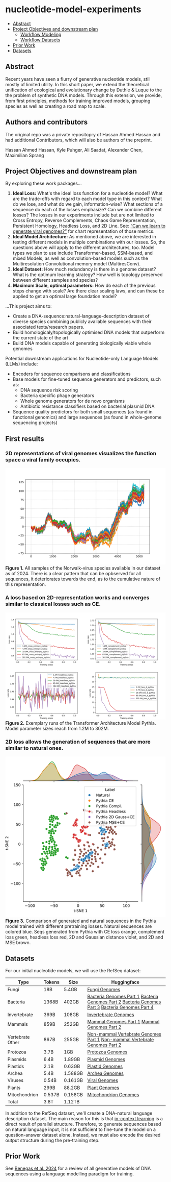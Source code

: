 # nucleotide-model-experiments <!-- omit in toc -->

- [Abstract](#abstract)
- [Project Objectives and downstream plan](#project-objectives-and-downstream-plan)
  - [Workflow Modeling](#workflow-modeling)
  - [Workflow Datasets](#workflow-datasets)
- [Prior Work](#prior-work)
- [Datasets](#datasets)

## Abstract

  Recent years have seen a flurry of generative nucleotide models, still mostly of limited utility. In this short paper, we extend the theoretical unification of ecological and evolutionary change by Duthie \& Luque to the the problem of synthetic DNA models. Through this extension, we provide, from first principles, methods for training improved models, grouping species as well as creating a road map to scale. 


## Authors and contributors
The original repo was a private repositopry of Hassan Ahmed Hassan and had additional Contributors, which will also be authors of the preprint. 

Hassan Ahmed Hassan, Kyle Puhger, Ali Saadat, Alexander Chen, Maximilian Sprang


## Project Objectives and downstream plan

By exploring these work packages... 
1. **Ideal Loss:** What's the ideal loss function for a nucleotide model? What are the trade-offs with regard to each model type in this context? What do we lose, and what do we gain, information-wise? What sections of a sequence do each of the losses emphasize? Can we combine different losses? The losses in our experiments include but are not limited to Cross Entropy, Reverse Complements, Chaos Game Representation, Persistent Homology, Headless Loss, and 2D Line. See: [“Can we learn to generate viral genomes?”](https://huggingface.co/spaces/Hack90/virus_explorer)  for chart representation of those metrics.
2. **Ideal Model Architecture:** As mentioned above, we are interested in testing different models in multiple combinations with our losses. So, the questions above will apply to the different architectures, too. Model types we plan to use include Transformer-based, SSM-based, and mixed Models, as well as convolution-based models such as the Multiresolution Convolutional memory model (MultiresConv).
3. **Ideal Dataset:** How much redundancy is there in a genome dataset? What is the optimum learning strategy? How well is topology preserved between different samples and species?
4. **Maximum Scale, optimal parameters:** How do each of the previous steps change with scale? Are there clear scaling laws, and can these be applied to get an optimal large foundation model?

...This project aims to:

- Create a DNA-sequence:natural-language-description dataset of diverse species combining publicly available sequences with their associated texts/research papers.
- Build homologicaly/topologically optimised DNA models that outperform the current state of the art
- Build DNA models capable of generating biologically viable whole genomes

Potential downstream applications for Nucleotide-only Language Models (LLMs) include:

- Encoders for sequence comparisons and classifications
- Base models for fine-tuned sequence generators and predictors, such as:
  - DNA sequence risk scoring
  - Bacteria specific phage generators
  - Whole genome generators for de novo organisms
  - Antibiotic resistance classifiers based on bacterial plasmid DNA
- Sequence quality predictors for both small sequences (as found in functional genomics) and large sequences (as found in whole-genome sequencing projects)

## First results 

### 2D representations of viral genomes visualizes the function space a viral family occupies. 

![virus-family](images\Norwalk_virus_full_length.svg)
**Figure 1.** All samples of the Norwalk-virus species available in our dataset as of 2024. There is a clear pattern that can be opbserved for all sequences, it deteriorates towards the end, as to the cumulative nature of this representation. 

### A loss based on 2D-representation works and converges similar to classical losses such as CE. 

![pythia-panel](images\panel-plot0.01-pythia.png)
**Figure 2.** Exemplary runs of the Transformer Architecture Model Pythia. Model parameter sizes
reach from 1.2M to 302M.

### 2D loss allows the generation of sequences that are more similar to natural ones. 

![pythia-panel](images\pythia_loss_tsne.png)
**Figure 3.** Comparison of generated and natural sequences in the Pythia model trained with different
pretraining losses. Natural sequences are colored blue. Seqs generated from Pythia with CE loss
orange, complement loss green, headless loss red, 2D and Gaussian distance violet, and 2D and MSE
brown.

## Datasets

For our initial nucleotide models, we will use the RefSeq dataset:

| Type          | Tokens | Size | Huggingface                                                                                                               |
| ---------------- | ------ | ------- | ---------------------------------------------------------------------------------------------------------------------------- |
| Fungi         | 18B | 5.4GB   | [Fungi Genomes](https://huggingface.co/datasets/Hack90/ref_seq_fungi)              |
| Bacteria      | 1368B  | 402GB   |    [Bacteria Genomes Part 1](https://huggingface.co/datasets/Hack90/ref_seq_bacteria_part_1)  [Bacteria Genomes Part 2](https://huggingface.co/datasets/Hack90/ref_seq_bacteria_part_2) [Bacteria Genomes Part 3](https://huggingface.co/datasets/Hack90/ref_seq_bacteria_part_3)  [Bacteria Genomes Part 4](https://huggingface.co/datasets/Hack90/ref_seq_bacteria_part_4)                                                                                                                         |
| Invertebrate  | 369B   | 108GB   | [Invertebrate Genomes](https://huggingface.co/datasets/Hack90/ref_seq_invertebrate)   |
| Mammals       | 859B   | 252GB   |    [Mammal Genomes Part 1](https://huggingface.co/datasets/Hack90/ref_seq_mammals_part_1) [Mammal Genomes Part 2](https://huggingface.co/datasets/Hack90/ref_seq_mammals_part_2)                                                                                                                        |
| Vertebrate Other | 867B   | 255GB   |  [Non-mammal Vertebrate Genomes Part 1](https://huggingface.co/datasets/Hack90/ref_seq_vertebrate_non_mammal_part_1) [Non-mammal Vertebrate Genomes Part 2](https://huggingface.co/datasets/Hack90/ref_seq_vertebrate_non_mammal_part_2)                                                                                                                         |
| Protozoa      | 3.7B   | 1GB  | [Protozoa Genomes](https://huggingface.co/datasets/Hack90/ref_seq_protozoa)        |
| Plasmids      | 6.4B   | 1.89GB  | [Plasmid Genomes](https://huggingface.co/datasets/Hack90/ref_seq_plasmid)          |
| Plastids      | 2.1B   | 0.63GB  | [Plastid Genomes](https://huggingface.co/datasets/Hack90/ref_seq_plastid)          |
| Archea        | 5.4B   | 1.588GB | [Archea Genomes](https://huggingface.co/datasets/Hack90/ref_seq_archaea)          |
| Viruses       | 0.54B  | 0.161GB | [Viral Genomes](https://huggingface.co/datasets/Hack90/ref_seq_viral)              |
| Plants        | 299B   | 88.2GB  | [Plant Genomes](https://huggingface.co/datasets/Hack90/ref_seq_plants)                                                                                                                           |
| Mitochondrion | 0.537B | 0.158GB | [Mitochondrion Genomes](https://huggingface.co/datasets/Hack90/ref_seq_mitochondrion) |
| Total         | 3.8T   | 1.12TB  |                                                                                                                           |

In addition to the RefSeq dataset, we'll create a DNA-natural language description dataset. The main reason for this is that [in-context learning](https://arxiv.org/abs/2402.12530) is a direct result of parallel structure. Therefore, to generate sequences based on natural language input, it is not sufficient to fine-tune the model on a question-answer dataset alone. Instead, we must also encode the desired output structure during the pre-training step.


## Prior Work
See [Benegas et al. 2024](https://arxiv.org/abs/2407.11435) for a review of all generative models of DNA sequences using a language modelling paradigm for training. 
